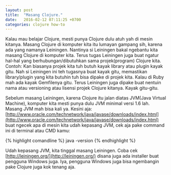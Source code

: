 ```yaml
---
layout: post
title:  "Masang Clojure."
date:   2016-02-12 07:11:25 +0700
categories: clojure how-to
---
```


Kalau mau belajar Clojure, mesti punya Clojure dulu atuh yah di mesin kitanya. Masang Clojure di komputer kita itu lumayan gampang sih, karena ada yang namanya Leiningen. Nantinya si Leiningen bakal ngebantu kita masang Clojure di komputer kita. Terus tugas Leiningen juga buat ngatur hal-hal yang berhubungan/dibutuhkan sama projek(program) Clojure kita. Contoh: Kan biasanya projek kita tuh butuh kayak library atau plugin kayak gitu. Nah si Leiningen ini teh tugasnya buat kayak gitu, memastikan library/plugin yang kita butuhin tuh bisa dipake di projek kita. Kalau di Ruby mah ada kayak Gemfilenya gitu. Terus Leiningen juga dipake buat nentuin nama atau versioning atau lisensi projek Clojure kitanya. Kayak gitu-gitu.

Sebelum masang Leiningen, karena Clojure itu jalan diatas JVM(Java Virtual Machine), komputer kita mesti punya dulu JVM minimal versi 1.6 lah.  Masang JVM mah bisa kali ya. Kesini aja: [http://www.oracle.com/technetwork/java/javase/downloads/index.html](http://www.oracle.com/technetwork/java/javase/downloads/index.html) buat ngecek apa di mesin kita udah kepasang JVM, cek aja pake command ini di terminal atau CMD kamu:

{% highlight comandline %}
  java -version
{% endhighlight %}

Udah kepasang JVM, kita tinggal masang Leiningen. Coba cek [http://leiningen.org/](http://leiningen.org/) disana juga ada installer buat pengguna Windows juga. Iya, pengguna Windows juga bisa ngembangin pake Clojure juga kok tenang aja.